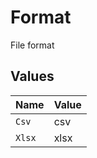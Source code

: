 # Format

File format


## Values

| Name   | Value  |
| ------ | ------ |
| `Csv`  | csv    |
| `Xlsx` | xlsx   |